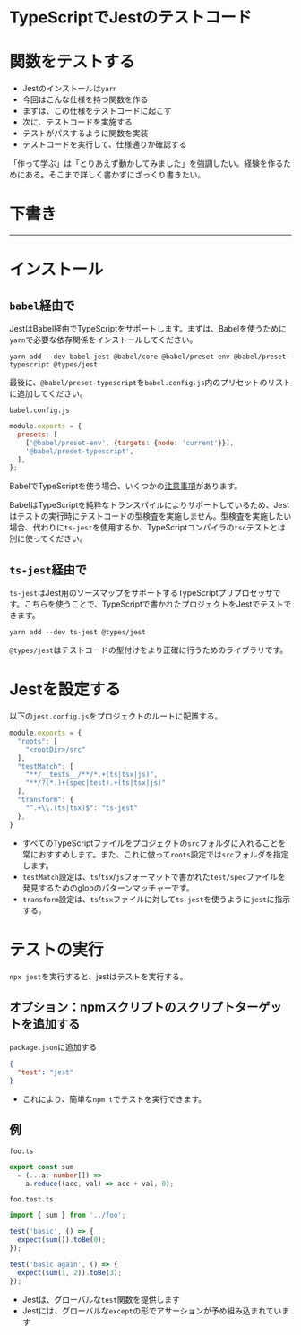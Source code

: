 # TypeScriptでJestのテストコード

# 関数をテストする

* Jestのインストールは`yarn`
* 今回はこんな仕様を持つ関数を作る
* まずは、この仕様をテストコードに起こす
* 次に、テストコードを実施する
* テストがパスするように関数を実装
* テストコードを実行して、仕様通りか確認する

「作って学ぶ」は「とりあえず動かしてみました」を強調したい。経験を作るためにある。そこまで詳しく書かずにざっくり書きたい。

# 下書き

***

# インストール

## `babel`経由で

JestはBabel経由でTypeScriptをサポートします。まずは、Babelを使うために`yarn`で必要な依存関係をインストールしてください。

```
yarn add --dev babel-jest @babel/core @babel/preset-env @babel/preset-typescript @types/jest
```

最後に、`@babel/preset-typescript`を`babel.config.js`内のプリセットのリストに追加してください。

`babel.config.js`

```js
module.exports = {
  presets: [
    ['@babel/preset-env', {targets: {node: 'current'}}],
    '@babel/preset-typescript',
  ],
};
```

BabelでTypeScriptを使う場合、いくつかの[注意事項](https://babeljs.io/docs/en/babel-plugin-transform-typescript#caveats)があります。

BabelはTypeScriptを純粋なトランスパイルによりサポートしているため、Jestはテストの実行時にテストコードの型検査を実施しません。型検査を実施したい場合、代わりに`ts-jest`を使用するか、TypeScriptコンパイラの`tsc`テストとは別に使ってください。

## `ts-jest`経由で

`ts-jest`はJest用のソースマップをサポートするTypeScriptプリプロセッサです。こちらを使うことで、TypeScriptで書かれたプロジェクトをJestでテストできます。

```
yarn add --dev ts-jest @types/jest
```

`@types/jest`はテストコードの型付けをより正確に行うためのライブラリです。

# Jestを設定する

以下の`jest.config.js`をプロジェクトのルートに配置する。

```js
module.exports = {
  "roots": [
    "<rootDir>/src"
  ],
  "testMatch": [
    "**/__tests__/**/*.+(ts|tsx|js)",
    "**/?(*.)+(spec|test).+(ts|tsx|js)"
  ],
  "transform": {
    "^.+\\.(ts|tsx)$": "ts-jest"
  },
}
```

* すべてのTypeScriptファイルをプロジェクトの`src`フォルダに入れることを常におすすめします。また、これに倣って`roots`設定では`src`フォルダを指定します。
* `testMatch`設定は、`ts`/`tsx`/`js`フォーマットで書かれた`test/spec`ファイルを発見するためのglobのパターンマッチャーです。
* `transform`設定は、`ts`/`tsx`ファイルに対して`ts-jest`を使うように`jest`に指示する。

# テストの実行

`npx jest`を実行すると、jestはテストを実行する。

## オプション：npmスクリプトのスクリプトターゲットを追加する

`package.json`に追加する

```json
{
  "test": "jest"
}
```

* これにより、簡単な`npm t`でテストを実行できます。

## 例

`foo.ts`

```ts
export const sum
  = (...a: number[]) =>
    a.reduce((acc, val) => acc + val, 0);
```

`foo.test.ts`

```ts
import { sum } from '../foo';

test('basic', () => {
  expect(sum()).toBe(0);
});

test('basic again', () => {
  expect(sum(1, 2)).toBe(3);
});
```

* Jestは、グローバルな`test`関数を提供します
* Jestには、グローバルな`except`の形でアサーションが予め組み込まれています